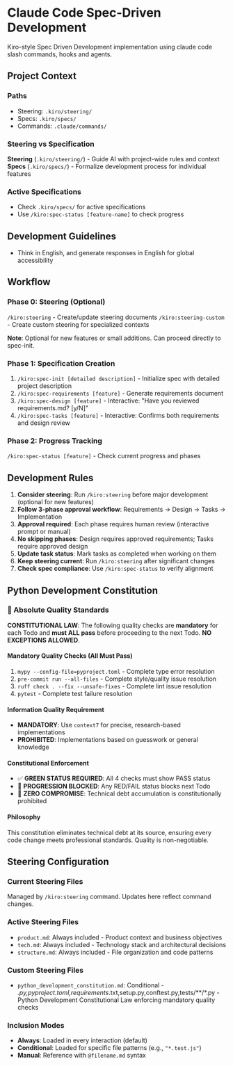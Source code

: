 # Claude Code Spec-Driven Development

Kiro-style Spec Driven Development implementation using claude code slash commands, hooks and agents.

## Project Context

### Paths
- Steering: `.kiro/steering/`
- Specs: `.kiro/specs/`
- Commands: `.claude/commands/`

### Steering vs Specification

**Steering** (`.kiro/steering/`) - Guide AI with project-wide rules and context
**Specs** (`.kiro/specs/`) - Formalize development process for individual features

### Active Specifications
- Check `.kiro/specs/` for active specifications
- Use `/kiro:spec-status [feature-name]` to check progress

## Development Guidelines
- Think in English, and generate responses in English for global accessibility

## Workflow

### Phase 0: Steering (Optional)
`/kiro:steering` - Create/update steering documents
`/kiro:steering-custom` - Create custom steering for specialized contexts

**Note**: Optional for new features or small additions. Can proceed directly to spec-init.

### Phase 1: Specification Creation
1. `/kiro:spec-init [detailed description]` - Initialize spec with detailed project description
2. `/kiro:spec-requirements [feature]` - Generate requirements document
3. `/kiro:spec-design [feature]` - Interactive: "Have you reviewed requirements.md? [y/N]"
4. `/kiro:spec-tasks [feature]` - Interactive: Confirms both requirements and design review

### Phase 2: Progress Tracking
`/kiro:spec-status [feature]` - Check current progress and phases

## Development Rules
1. **Consider steering**: Run `/kiro:steering` before major development (optional for new features)
2. **Follow 3-phase approval workflow**: Requirements → Design → Tasks → Implementation
3. **Approval required**: Each phase requires human review (interactive prompt or manual)
4. **No skipping phases**: Design requires approved requirements; Tasks require approved design
5. **Update task status**: Mark tasks as completed when working on them
6. **Keep steering current**: Run `/kiro:steering` after significant changes
7. **Check spec compliance**: Use `/kiro:spec-status` to verify alignment

## Python Development Constitution

### 📜 Absolute Quality Standards

**CONSTITUTIONAL LAW**: The following quality checks are **mandatory** for each Todo and **must ALL pass** before proceeding to the next Todo. **NO EXCEPTIONS ALLOWED**.

#### Mandatory Quality Checks (All Must Pass)
1. `mypy --config-file=pyproject.toml` - Complete type error resolution
2. `pre-commit run --all-files` - Complete style/quality issue resolution
3. `ruff check . --fix --unsafe-fixes` - Complete lint issue resolution
4. `pytest` - Complete test failure resolution

#### Information Quality Requirement
- **MANDATORY**: Use `context7` for precise, research-based implementations
- **PROHIBITED**: Implementations based on guesswork or general knowledge

#### Constitutional Enforcement
- ✅ **GREEN STATUS REQUIRED**: All 4 checks must show PASS status
- 🚫 **PROGRESSION BLOCKED**: Any RED/FAIL status blocks next Todo
- 🎯 **ZERO COMPROMISE**: Technical debt accumulation is constitutionally prohibited

#### Philosophy
This constitution eliminates technical debt at its source, ensuring every code change meets professional standards. Quality is non-negotiable.

## Steering Configuration

### Current Steering Files
Managed by `/kiro:steering` command. Updates here reflect command changes.

### Active Steering Files
- `product.md`: Always included - Product context and business objectives
- `tech.md`: Always included - Technology stack and architectural decisions
- `structure.md`: Always included - File organization and code patterns

### Custom Steering Files
<!-- Added by /kiro:steering-custom command -->
<!-- Format:
- `filename.md`: Mode - Pattern(s) - Description
  Mode: Always|Conditional|Manual
  Pattern: File patterns for Conditional mode
-->

- `python_development_constitution.md`: Conditional - *.py,pyproject.toml,requirements*.txt,setup.py,conftest.py,tests/**/*.py - Python Development Constitutional Law enforcing mandatory quality checks

### Inclusion Modes
- **Always**: Loaded in every interaction (default)
- **Conditional**: Loaded for specific file patterns (e.g., `"*.test.js"`)
- **Manual**: Reference with `@filename.md` syntax
